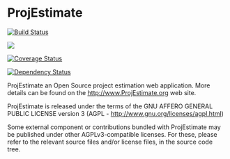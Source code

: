 <h1>
  <a name="projestimate" class="anchor" href="#projestimate">
    <span class="octicon octicon-link"></span>
  </a>
  ProjEstimate
</h1>
<p>
  <a href="https://travis-ci.org/estimancy/projestimate"><img src="https://travis-ci.org/estimancy/projestimate.png" alt="Build Status" data-canonical-src="https://travis-ci.org/estimancy/projestimate.png?branch=master" style="max-width:100%;"></a>

  <a href="https://codeclimate.com/github/estimancy/projestimate"><img src="https://codeclimate.com/github/estimancy/projestimate.png" /></a>

  <!-- <a href='https://coveralls.io/r/estimancy/projestimate'><img src='https://coveralls.io/repos/estimancy/projestimate/badge.png' alt='Coverage Status' data-canonical-src="https://coveralls.io/repos/estimancy/projestimate/badge.png?branch=master" style="max-width:100%;" /></a> -->
  <a href='https://coveralls.io/r/estimancy/projestimate?branch=dev'><img src='https://coveralls.io/repos/estimancy/projestimate/badge.png?branch=dev' alt='Coverage Status' /></a>

  <a href='https://gemnasium.com/estimancy/projestimate'><img src="https://gemnasium.com/estimancy/projestimate.png" alt="Dependency Status" data-canonical-src="https://gemnasium.com/estimancy/projestimate.png" style="max-width:100%;"></a>

</p>

ProjEstimate an Open Source project estimation web application. More details can be found on the http://www.ProjEstimate.org web site.

ProjEstimate is released under the terms of the GNU AFFERO GENERAL PUBLIC LICENSE version 3 (AGPL - http://www.gnu.org/licenses/agpl.html)

Some external component or contributions bundled with ProjEstimate may be published under other AGPLv3-compatible licenses. For these, please refer to the relevant source files and/or license files, in the source code tree.



